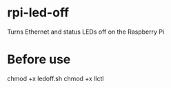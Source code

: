 # rpi-led-off
Turns Ethernet and status LEDs off on the Raspberry Pi

# Before use
chmod +x ledoff.sh
chmod +x llctl
